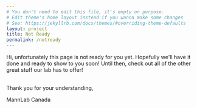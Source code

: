 ```yaml
---
# You don't need to edit this file, it's empty on purpose.
# Edit theme's home layout instead if you wanna make some changes
# See: https://jekyllrb.com/docs/themes/#overriding-theme-defaults
layout: project
title: Not Ready
permalink: /notready
---
```

Hi, unfortunately this page is not ready for you yet. Hopefully we'll have it done and ready to show to you soon! Until then, check out all of the other great stuff our lab has to offer!  </br></br>

Thank you for your understanding,</br>

MannLab Canada
